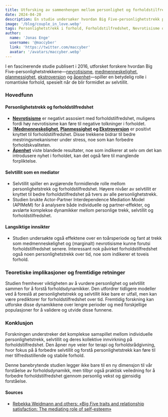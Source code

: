 ```yaml
---
title: Utforsking av sammenhengen mellom personlighet og forholdstilfredshet
date: 2024-04-20
description: En studie undersøker hvordan Big Five-personlighetstrekk påvirker forholdstilfredshet
image: '/blog/couple_in_love.webp'
tags: Personlighetstrekk i forhold, Forholdstilfredshet, Nevrotisisme og kjærlighet, Medmenneskelighet i romantikk, Fordeler med planmessighet, Ekstroversjon i forhold, Åpenhet hos partnere, Selvtillit i forhold, Selvtillits rolle som mediator, Langsiktige forholdsstudier, Actor-Partner Interdependence Model, Toveis forholdseffekter, Forholdsdynamikk, Personlighet og forholdsrådgivning, Forbedring av forhold gjennom forståelse av personlighet
author:
  name: 'Jonas Enge'
  username: '@maccyber'
  link: 'https://twitter.com/maccyber'
  avatar: '/avatars/maccyber.webp'
---
```


I en fascinerende studie publisert i 2016, utforsket forskere hvordan Big Five-personlighetstrekkene—[nevrotisisme](/articles/neuroticism), [medmenneskelighet](/articles/agreeableness), [planmessighet](/articles/conscientiousness), [ekstroversjon](/articles/extraversion) og [åpenhet](/articles/openness_to_experience)—spiller en betydelig rolle i romantiske forhold, spesielt når de blir formidlet av selvtillit.

### Hovedfunn

#### **Personlighetstrekk og forholdstilfredshet**

- [**Nevrotisisme**](/articles/neuroticism) er negativt assosiert med forholdstilfredshet, muligens fordi høy nevrotisisme kan føre til negative tolkninger i forholdet.
- [**[Medmenneskelighet](/articles/agreeableness), [Planmessighet](/articles/conscientiousness) og [Ekstroversjon](/articles/extraversion)** er positivt knyttet til forholdstilfredshet. Disse trekkene bidrar til bedre mestringsmekanismer under stress, noe som kan forbedre forholdskvaliteten.
- [**Åpenhet**](/articles/openness_to_experience) viste blandede resultater, noe som indikerer at selv om det kan introdusere nyhet i forholdet, kan det også føre til manglende forpliktelse.

#### **Selvtillit som en mediator**

- Selvtillit spiller en avgjørende formidlende rolle mellom personlighetstrekk og forholdstilfredshet. Høyere nivåer av selvtillit er knyttet til bedre forholdstilfredshet på tvers av alle personlighetstrekk.
- Studien brukte Actor-Partner Interdependence Mediation Model (APIMeM) for å analysere både individuelle og partner-effekter, og avslørte komplekse dynamikker mellom personlige trekk, selvtillit og forholdstilfredshet.

#### **Langsiktige innsikter**

- Studien undersøkte også effektene over en toårsperiode og fant at trekk som medmenneskelighet og (marginalt) nevrotisisme kunne forutsi forholdstilfredshet senere. Interessant nok påvirket forholdstilfredshet også noen personlighetstrekk over tid, noe som indikerer et toveis forhold.

### Teoretiske implikasjoner og fremtidige retninger

Studien fremhever viktigheten av å vurdere personlighet og selvtillit sammen for å forstå forholdsdynamikker. Den utfordrer tidligere modeller ved å foreslå at personlighetstrekk og selvtillit ikke bare er utfall, men kan være prediktorer for forholdstilfredshet over tid. Fremtidig forskning kan utforske disse dynamikkene over lengre perioder og med forskjellige populasjoner for å validere og utvide disse funnene.

### Konklusjon

Forskningen understreker det komplekse samspillet mellom individuelle personlighetstrekk, selvtillit og deres kollektive innvirkning på forholdstilfredshet. Den åpner nye veier for terapi og forholdsrådgivning, hvor fokus på å forbedre selvtillit og forstå personlighetstrekk kan føre til mer tilfredsstillende og stabile forhold.

Denne banebrytende studien legger ikke bare til en ny dimensjon til vår forståelse av forholdsdynamikk, men tilbyr også praktisk veiledning for å forbedre forholdstilfredshet gjennom personlig vekst og gjensidig forståelse.

#### **Sources**

- [Rebekka Weidmann and others: «Big Five traits and relationship satisfaction: The mediating role of self-esteem»](https://www.sciencedirect.com/science/article/abs/pii/S0092656616300496)
